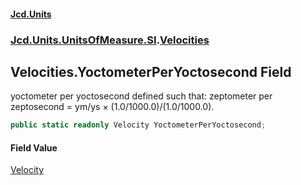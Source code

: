 #### [Jcd.Units](index.md 'index')
### [Jcd.Units.UnitsOfMeasure.SI](Jcd.Units.UnitsOfMeasure.SI.md 'Jcd.Units.UnitsOfMeasure.SI').[Velocities](Velocities.md 'Jcd.Units.UnitsOfMeasure.SI.Velocities')

## Velocities.YoctometerPerYoctosecond Field

yoctometer per yoctosecond defined such that: zeptometer per zeptosecond = ym/ys × (1.0/1000.0)/(1.0/1000.0).

```csharp
public static readonly Velocity YoctometerPerYoctosecond;
```

#### Field Value
[Velocity](Velocity.md 'Jcd.Units.UnitTypes.Velocity')